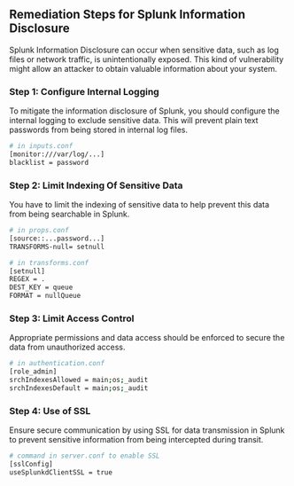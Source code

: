 

## Remediation Steps for Splunk Information Disclosure

Splunk Information Disclosure can occur when sensitive data, such as log files or network traffic, is unintentionally exposed. This kind of vulnerability might allow an attacker to obtain valuable information about your system.

### Step 1: Configure Internal Logging

To mitigate the information disclosure of Splunk, you should configure the internal logging to exclude sensitive data. This will prevent plain text passwords from being stored in internal log files.

```bash
# in inputs.conf
[monitor:///var/log/...]
blacklist = password
```

### Step 2: Limit Indexing Of Sensitive Data

You have to limit the indexing of sensitive data to help prevent this data from being searchable in Splunk.

```bash
# in props.conf
[source::...password...]
TRANSFORMS-null= setnull

# in transforms.conf
[setnull]
REGEX = .
DEST_KEY = queue
FORMAT = nullQueue
```

### Step 3: Limit Access Control
Appropriate permissions and data access should be enforced to secure the data from unauthorized access.

```bash
# in authentication.conf
[role_admin]
srchIndexesAllowed = main;os;_audit
srchIndexesDefault = main;os;_audit
```

### Step 4: Use of SSL

Ensure secure communication by using SSL for data transmission in Splunk to prevent sensitive information from being intercepted during transit.

```bash
# command in server.conf to enable SSL
[sslConfig]
useSplunkdClientSSL = true
```